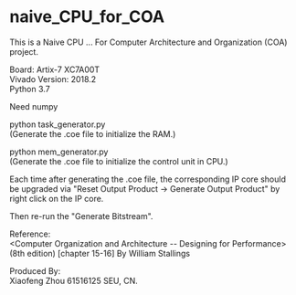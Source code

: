 # naive_CPU_for_COA

This is a Naive CPU ...
For Computer Architecture and Organization (COA) project.  

Board: Artix-7 XC7A00T  
Vivado Version: 2018.2  
Python 3.7  

Need numpy  

python task_generator.py  
(Generate the .coe file to initialize the RAM.)

python mem_generator.py  
(Generate the .coe file to initialize the control unit in CPU.)

Each time after generating the .coe file, the corresponding IP core should be upgraded via "Reset Output Product -> Generate Output Product" by right click on the IP core.

Then re-run the "Generate Bitstream".

Reference:  
<Computer Organization and Architecture -- Designing for Performance> (8th edition)  [chapter 15-16]
By William Stallings
 
Produced By:  
Xiaofeng Zhou 61516125 SEU, CN.
